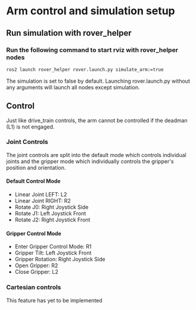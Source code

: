 # Arm control and simulation setup

## Run simulation with rover_helper

### Run the following command to start rviz with rover_helper nodes

   ```Bash
   ros2 launch rover_helper rover.launch.py simulate_arm:=true
   ```
   The simulation is set to false by default. Launching rover.launch.py without any arguments will launch all nodes except simulation.

## Control
Just like drive_train controls, the arm cannot be controlled if the deadman (L1) is not engaged.

### Joint Controls
The joint controls are split into the default mode which controls individual joints and the gripper mode which individually controls the gripper's position and orientation.

#### Default Control Mode

   - Linear Joint LEFT:  L2
   - Linear Joint RIGHT: R2
   - Rotate J0:          Right Joystick Side
   - Rotate J1:          Left Joystick Front
   - Rotate J2:          Right Joystick Front

#### Gripper Control Mode
   - Enter Gripper Control Mode: R1
   - Gripper Tilt: Left Joystick Front
   - Gripper Rotation: Right Joystick Side
   - Open Gripper: R2
   - Close Gripper: L2

### Cartesian controls
This feature has yet to be implemented
